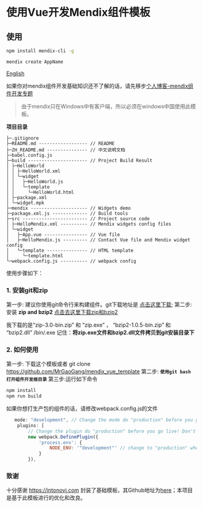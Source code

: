 # 使用Vue开发Mendix组件模板 

## 使用

``` bash
npm install mendix-cli -g

mendix create AppName
```


[English](./README.md)

如果你对mendix组件开发基础知识还不了解的话，请先移步[个人博客-mendix组件开发专题](https://blog.gaogangsever.cn/mendix)

> 由于mendix只在Windows中有客户端，所以必须在windows中国使用此模板。


**项目目录**

```
├─.gitignore 
├─README.md ------------------ // README
├─ZH_README.md --------------- // 中文说明文档
├─babel.config.js 
├─build ---------------------- // Project Build Result
│ ├─HelloWorld 
│ │ ├─HelloWorld.xml 
│ │ └─widget 
│ │   ├─HelloWorld.js 
│ │   └─template 
│ │     └─HelloWorld.html 
│ ├─package.xml 
│ └─widget.mpk 
├─mendix --------------------- // Widgets demo
├─package.xml.js ------------- // Build tools
├─src ------------------------ // Project source code
│ ├─HelloMendix.xml ---------- // Mendix widgets config files
│ └─widget 
│   ├─App.vue ---------------- // Vue file
│   ├─HelloMendix.js --------- // Contact Vue file and Mendix widget config
│   └─template --------------- // HTML template
│     └─template.html 
└─webpack.config.js ---------- // webpack config
```

使用步骤如下：
### 1. 安装git和zip

第一步: 建议你使用git命令行来构建组件。git下载地址是 [点击这里下载](https://git-scm.com/downloads);
第二步: 安装 **zip and bzip2** [点击去这里下载zip和bzip2](https://sourceforge.net/projects/gnuwin32/files/)

我下载的是“zip-3.0-bin.zip” 和 “zip.exe” ， “bzip2-1.0.5-bin.zip” 和 “bzip2.dll” /bin/.exe
记住：**将zip.exe文件和bzip2.dll文件拷贝到git安装目录下**




### 2. 如何使用
第一步: 下载这个模板或者 git clone https://github.com/MrGaoGang/mendix_vue_template
第二步: **`使用git bash 打开组件开发根目录`**
第三步:运行如下命令

```bash
npm install
npm run build
```
如果你想打生产包的组件的话，请修改webpack.config.js的文件
```js
   mode: "development", // Change the mode do "production" before you go live! Don't forget!
    plugins: [
        // Change the plugin do "production" before you go live! Don't forget!
        new webpack.DefinePlugin({
            'process.env': {
                NODE_ENV: '"development"' // change to "production" when publishing your Mendix widget
            }
        }),

```




### 致谢

十分感谢 https://intonovi.com 封装了基础模板，其Github地址为[here](https://github.com/Intonovi/mendix-vuejs-widget-boilerplate)；本项目是基于此模板进行的优化和改良。



